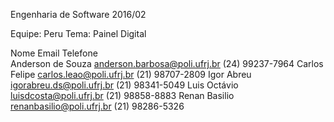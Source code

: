 Engenharia de Software 2016/02

Equipe: Peru
Tema: Painel Digital

Nome			Email				Telefone		
Anderson de Souza	anderson.barbosa@poli.ufrj.br	(24) 99237-7964
Carlos Felipe		carlos.leao@poli.ufrj.br	(21) 98707-2809
Igor Abreu		igorabreu.ds@poli.ufrj.br	(21) 98341-5049
Luis Octávio		luisdcosta@poli.ufrj.br		(21) 98858-8883
Renan Basilio		renanbasilio@poli.ufrj.br	(21) 98286-5326
